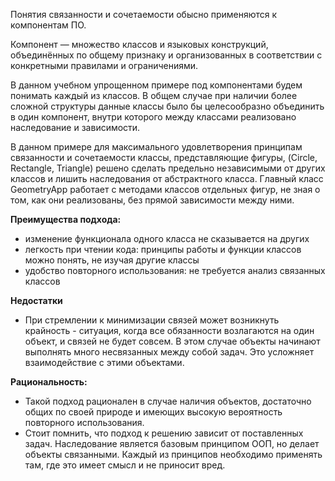 Понятия связанности и сочетаемости обысно применяются к компонентам ПО. 

Компонент — множество классов и языковых конструкций, объединённых по
общему признаку и организованных в соответствии с конкретными правилами и
ограничениями.

В данном учебном упрощенном примере под компонентами будем понимать каждый из классов.
В общем случае при наличии более сложной структуры данные классы было бы целесообразно объединить
в один компонент, внутри которого между классами реализовано наследование и зависимости.

В данном примере для максимального удовлетворения принципам связанности
и сочетаемости классы, представляющие фигуры, (Circle, Rectangle, Triangle) 
решено сделать предельно независимыми от других классов и лишить наследования от абстрактного класса.
Главный класс GeometryApp работает с методами классов отдельных фигур, не зная о том, как они реализованы,
без прямой зависимости между ними.

**Преимущества подхода:**
* изменение функционала одного класса не сказывается на других
* легкость при чтении кода: принципы работы и функции классов можно понять, не изучая другие классы
* удобство повторного использования: не требуется анализ связанных классов

**Недостатки**

*  При стремлении к минимизации связей может возникнуть крайность - ситуация, когда все обязанности возлагаются
на один объект, и связей не будет совсем. В этом случае объекты начинают выполнять много несвязанных между 
собой задач. Это усложняет взаимодействие с этими объектами.

**Рациональность:**

* Такой подход рационален в случае наличия объектов, достаточно общих по своей природе и 
имеющих высокую вероятность повторного использования.
* Стоит помнить, что подход к решению зависит от поставленных задач.
Наследование является базовым принципом ООП, но делает объекты связанными.
Каждый из принципов необходимо применять там, где это имеет смысл и не приносит вред.


